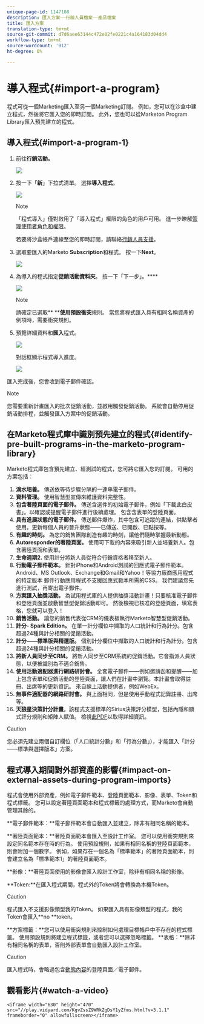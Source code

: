 ```yaml
---
unique-page-id: 1147108
description: 匯入方案——行銷人員檔案——產品檔案
title: 匯入方案
translation-type: tm+mt
source-git-commit: d7d6aee63144c472e02fe0221c4a164183d04dd4
workflow-type: tm+mt
source-wordcount: '912'
ht-degree: 0%

---
```



# 導入程式{#import-a-program}

程式可從一個Marketing匯入至另一個Marketing訂閱。 例如，您可以在沙盒中建立程式，然後將它匯入您的即時訂閱。 此外，您也可以從Marketon Program Library匯入預先建立的程式。

## 導入程式{#import-a-program-1}

1. 前往&#x200B;**行銷活動。**

   ![](assets/ma.png)

1. 按一下「**新**」下拉式清單。 選擇&#x200B;**導入程式**。

   ![](assets/image2014-9-17-12-3a15-3a4.png)

   >[!NOTE]
   >
   >「程式導入」僅對啟用了「導入程式」權限的角色的用戶可用。 進一步瞭解[管理使用者角色和權限](../../../../product-docs/administration/users-and-roles/managing-user-roles-and-permissions.md)。
   >
   >
   >若要將沙盒帳戶連線至您的即時訂閱，請聯絡[行銷人員支援](http://www.marketo.com/services/support/)。

1. 選取要匯入的Marketo **Subscription**&#x200B;和程式。 按一下&#x200B;**Next**。

   ![](assets/image2014-9-17-12-3a20-3a13.png)

1. 為導入的程式指定&#x200B;**促銷活動資料夾**。 按一下「下一步」。****

   ![](assets/image2014-9-17-12-3a20-3a44.png)

   >[!NOTE]
   >
   >請確定已選取** ****使用預設衝突**&#x200B;規則。 當您將程式匯入具有相同名稱資產的例項時，需要衝突規則。

1. 預覽詳細資料和&#x200B;**匯入**&#x200B;程式。

   ![](assets/image2014-9-17-12-3a21-3a36.png)

   對話框顯示程式導入進度。

   ![](assets/image2014-9-17-12-3a21-3a51.png)

匯入完成後，您會收到電子郵件確認。

>[!NOTE]
>
>您需要重新計畫匯入的批次促銷活動，並啟用觸發促銷活動。 系統會自動停用促銷活動排程，並觸發匯入方案中的促銷活動。

## 在Marketo程式庫中識別預先建立的程式{#identify-pre-built-programs-in-the-marketo-program-library}

Marketo程式庫包含預先建立、經測試的程式，您可將它匯入您的訂閱。 可用的方案包括：

1. **滴水培養。** 傳送依等待步驟分隔的一連串電子郵件。
1. **資料管理。** 使用智慧型宣傳來維護資料完整性。
1. **包含著陸頁面的電子郵件。** 傳送含選件的初始電子郵件，例如「下載此白皮書」。以確認或提醒電子郵件進行後續處理。 包含含表單的登陸頁面。
1. **具有進展狀態的電子郵件。** 傳送郵件爆炸，其中包含可追蹤的連結，供點擊者使用。更新每個人員的晉升狀態——已傳送、已開啟、已點按等。
1. **有趣的時刻。** 為您的銷售團隊創造有趣的時刻，讓他們隨時掌握最新動態。
1. **Autoresponder的著陸頁面。** 使用可下載的內容來吸引新人並培養新人。包含著陸頁面和表單。
1. **生命週期2.** 使用計分將新人員從符合行銷資格者移至新人。
1. **行動電子郵件範本。** 針對iPhone和Android測試的回應式電子郵件範本。Android、MS Outlook、Exchange和Gmail和Yahoo！等協力廠商應用程式的特定版本 郵件行動應用程式不支援回應式範本所需的CSS。 我們建議您先進行測試，再寄出電子郵件。
1. **方案匯入抽獎活動。** 為試用程式庫的人提供抽獎活動計畫！只要核准電子郵件和登陸頁面並啟動智慧型促銷活動即可。 然後檢視已核准的登陸頁面，填寫表格，您就可以登入！
1. **銷售活動。** 讓您的銷售代表從CRM的儀表板執行Marketo智慧型促銷活動。
1. **計分- Spark Edition。** 在單一計分欄位中擷取的人口統計和行為計分。包含超過24種與計分相關的促銷活動。
1. **計分——標準版與精選版。** 個別計分欄位中擷取的人口統計和行為計分。包含超過24種與計分相關的促銷活動。
1. **將新人員同步至CRM。** 將新人同步至CRM系統的促銷活動。它會指派人員狀態，以便被識別為不適合銷售。
1. **使用活動適配器進行網路研討會。** 全套電子郵件——例如邀請函和提醒——加上包含表單和促銷活動的登陸頁面，讓人們在計畫中瀏覽。本計畫會取得註冊、出席等的更新資訊。 來自線上活動提供者，例如WebEx。
1. **無事件適配器的網路研討會。** 與上面相同，但是使用手動程式記錄註冊、出席等。
1. **天狼星決策計分計畫**。該程式支援標準的Sirius決策評分模型，包括內隱和顯式評分規則和矩陣人賦值。 檢視[此PDF](http://docs.marketo.com/display/docs/assets/sirius-decisions-scoring-program-overview.pdf)以取得詳細資訊。

>[!CAUTION]
>
>您必須先建立兩個自訂欄位（「人口統計分數」和「行為分數」），才能匯入「計分——標準與選擇版本」方案。

## 程式導入期間對外部資產的影響{#impact-on-external-assets-during-program-imports}

程式會使用外部資產，例如電子郵件範本、登陸頁面範本、影像、表單、Token和程式標籤。 您可以設定著陸頁面範本和程式標籤的處理方式，而Marketo會自動管理其餘的。

**電子郵件範本：**電子郵件範本會自動匯入並建立，除非有相同名稱的範本。

**著陸頁面範本：**著陸頁面範本會匯入至設計工作室。 您可以使用衝突規則來設定同名範本存在時的行為。 使用預設規則，如果有相同名稱的登陸頁面範本，則會附加一個數字。 例如，如果存在一個名為「標準範本」的著陸頁面範本，則會建立名為「標準範本1」的著陸頁面範本。

**影像：**著陸頁面使用的影像會匯入設計工作室，除非有相同名稱的影像。

**Token:**在匯入程式期間，程式外的Token將會轉換為本機Token。

>[!CAUTION]
>
>程式匯入不支援影像類型我的Token。 如果匯入具有影像類型的程式，我的Token會匯入**no **token。

**方案標籤：**您可以使用衝突規則來控制如何處理目標帳戶中不存在的程式標籤。 使用預設規則將建立程式標籤，或者您可以選擇忽略標籤。  **表格：**除非有相同名稱的表單，否則外部表單會自動匯入設計工作室。

>[!CAUTION]
>
>匯入程式時，會略過包含[動態內容](http://docs.marketo.com/x/yRAt)的登陸頁面／電子郵件。

## 觀看影片{#watch-a-video}

`<iframe width="630" height="470" src="//play.vidyard.com/KgvZssZ9WRkZgDsY1yZfms.html?v=3.1.1" frameborder="0" allowfullscreen></iframe>`